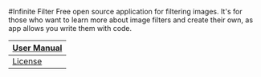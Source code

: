 #Infinite Filter
Free open source application for filtering images. It's for those who want to learn more about image filters and create their own, as app allows you write them with code.

| [User Manual](https://github.com/infgotoinf/InfiniteFilter/wiki)                                                               | 
|--------------------------------------------------------------------------------------------------------------------------------|
| [License]([https://github.com/infgotoinf/InfiniteFilter/wiki](https://github.com/infgotoinf/InfiniteFilter/blob/main/LICENSE)) |
